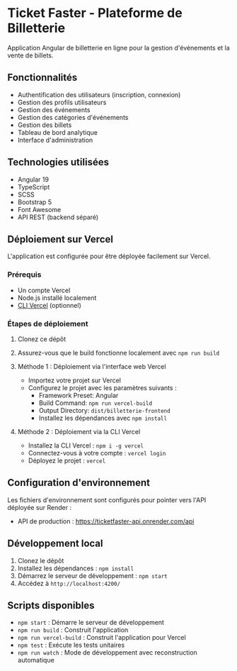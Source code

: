 # Ticket Faster - Plateforme de Billetterie

Application Angular de billetterie en ligne pour la gestion d'événements et la vente de billets.

## Fonctionnalités

- Authentification des utilisateurs (inscription, connexion)
- Gestion des profils utilisateurs
- Gestion des événements
- Gestion des catégories d'événements
- Gestion des billets
- Tableau de bord analytique
- Interface d'administration

## Technologies utilisées

- Angular 19
- TypeScript
- SCSS
- Bootstrap 5
- Font Awesome
- API REST (backend séparé)

## Déploiement sur Vercel

L'application est configurée pour être déployée facilement sur Vercel.

### Prérequis

- Un compte Vercel
- Node.js installé localement
- [CLI Vercel](https://vercel.com/cli) (optionnel)

### Étapes de déploiement

1. Clonez ce dépôt
2. Assurez-vous que le build fonctionne localement avec `npm run build`
3. Méthode 1 : Déploiement via l'interface web Vercel
   - Importez votre projet sur Vercel
   - Configurez le projet avec les paramètres suivants :
     - Framework Preset: Angular
     - Build Command: `npm run vercel-build`
     - Output Directory: `dist/billetterie-frontend`
     - Installez les dépendances avec `npm install`

4. Méthode 2 : Déploiement via la CLI Vercel
   - Installez la CLI Vercel : `npm i -g vercel`
   - Connectez-vous à votre compte : `vercel login`
   - Déployez le projet : `vercel`

## Configuration d'environnement

Les fichiers d'environnement sont configurés pour pointer vers l'API déployée sur Render :
- API de production : https://ticketfaster-api.onrender.com/api

## Développement local

1. Clonez le dépôt
2. Installez les dépendances : `npm install`
3. Démarrez le serveur de développement : `npm start`
4. Accédez à `http://localhost:4200/`

## Scripts disponibles

- `npm start` : Démarre le serveur de développement
- `npm run build` : Construit l'application
- `npm run vercel-build` : Construit l'application pour Vercel
- `npm test` : Exécute les tests unitaires
- `npm run watch` : Mode de développement avec reconstruction automatique
